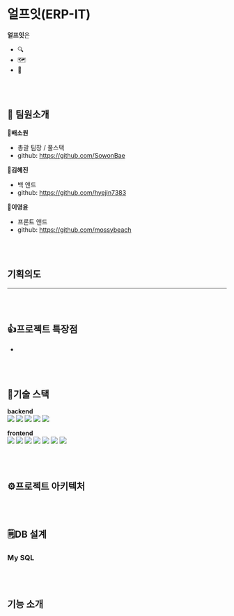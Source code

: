 # 얼프잇(ERP-IT)
**얼프잇**은 

- 🔍 
- 🗺️ 
- 🙋 

<br><br>

## 💁 팀원소개
**💛배소원**
 - 총괄 팀장 / 풀스택
 - github: https://github.com/SowonBae

**💙김혜진**
 - 백 앤드
 - github: https://github.com/hyejin7383

**💚이영윤**
 - 프론트 앤드
 - github: https://github.com/mossybeach


<br><br>

## 기획의도
****

<br><br>

## 👍프로젝트 특장점
- 


<br><br>

## 📑기술 스택
**backend**<br>
<img src="https://img.shields.io/badge/Java-6DB33F?style=flat-quare&amp;logo=Java&amp;logoColor=white"> <img src="https://img.shields.io/badge/Spring Boot-6DB33F?style=flat-quare&amp;logo=SpringBoot&amp;logoColor=white"> <img src="https://img.shields.io/badge/Spring Security-6DB33F?style=flat-square&amp;logo=Spring Security&amp;logoColor=white"> <img src="https://img.shields.io/badge/MySQL-4479A1?style=flat-square&amp;logo=MySQL&amp;logoColor=white"> <img src="https://img.shields.io/badge/Gradle-02402A?style=flat-square&amp;logo=Gradle&amp;logoColor=white"> 


**frontend**<br>
<img src="https://img.shields.io/badge/React-61DAFB?style=flat-square&amp;logo=React&amp;logoColor=black"> <img src="https://img.shields.io/badge/Node.js-339933?style=flat-square&amp;logo=Node.js&amp;logoColor=white"> <img src="https://img.shields.io/badge/Vite-646CFF?style=flat-square&amp;logo=Vite&amp;logoColor=white"> <img src="https://img.shields.io/badge/Tailwind CSS-06B6D4?style=flat-square&amp;logo=TailwindCSS&amp;logoColor=white"> <img src="https://img.shields.io/badge/Axios-5A29E4?style=flat-square&amp;logo=Axios&amp;logoColor=white">  <img src="https://img.shields.io/badge/Kakao Map-FFCD00?style=flat-square&amp;logo=Kakao&amp;logoColor=white"> <img src="https://img.shields.io/badge/Tour API-6DA252?style=flat-square&amp;logo=Tour API&amp;logoColor=white">

<br><br>

## ⚙️프로젝트 아키텍처

<br><br>

## 🗒️DB 설계
### My SQL

<br><br>

## 기능 소개

    


